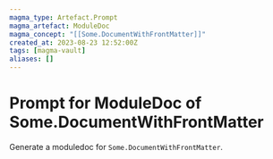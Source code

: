 ```yaml
---
magma_type: Artefact.Prompt
magma_artefact: ModuleDoc
magma_concept: "[[Some.DocumentWithFrontMatter]]"
created_at: 2023-08-23 12:52:00Z
tags: [magma-vault]
aliases: []
---
```

# Prompt for ModuleDoc of Some.DocumentWithFrontMatter

Generate a moduledoc for `Some.DocumentWithFrontMatter`.